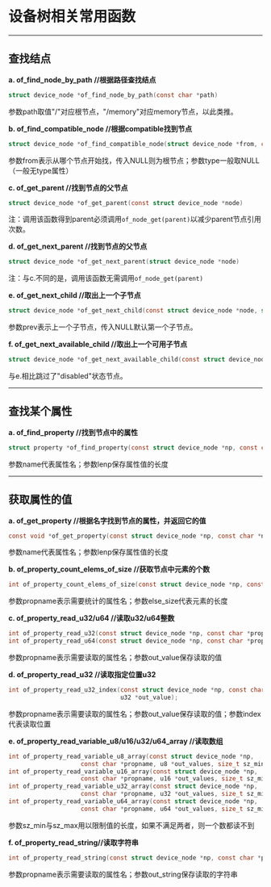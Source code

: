 # 设备树相关常用函数

********

## 查找结点

**a. of_find_node_by_path		//根据路径查找结点**

```c
struct device_node *of_find_node_by_path(const char *path)
```

参数path取值"/"对应根节点，"/memory"对应memory节点，以此类推。

**b. of_find_compatible_node	//根据compatible找到节点**

```c
struct device_node *of_find_compatible_node(struct device_node *from, const char *type, const char *compat)
```

参数from表示从哪个节点开始找，传入NULL则为根节点；参数type一般取NULL（一般无type属性）

**c. of_get_parent		//找到节点的父节点**

```c
struct device_node *of_get_parent(const struct device_node *node)
```

注：调用该函数得到parent必须调用`of_node_get(parent)`以减少parent节点引用次数。

**d. of_get_next_parent		//找到节点的父节点**

```c
struct device_node *of_get_next_parent(struct device_node *node)
```

注：与c.不同的是，调用该函数无需调用`of_node_get(parent)`

**e. of_get_next_child		//取出上一个子节点**

```c
struct device_node *of_get_next_child(const struct device_node *node, struct device_node *prev)
```

参数prev表示上一个子节点，传入NULL默认第一个子节点。

**f. of_get_next_available_child	//取出上一个可用子节点**

```c
struct device_node *of_get_next_available_child(const struct device_node *node, struct device_node *prev)
```

与e.相比跳过了"disabled"状态节点。

********

## 查找某个属性

**a. of_find_property	//找到节点中的属性**

```c
struct property *of_find_property(const struct device_node *np, const char *name, int *lenp)
```

参数name代表属性名；参数lenp保存属性值的长度

*******

## 获取属性的值

**a. of_get_property	//根据名字找到节点的属性，并返回它的值**

```c
const void *of_get_property(const struct device_node *np, const char *name, int *lenp)
```

参数name代表属性名；参数lenp保存属性值的长度

**b. of_property_count_elems_of_size	//获取节点中元素的个数**

```c
int of_property_count_elems_of_size(const struct device_node *np, const char *propname, int elem_size)
```

参数propname表示需要统计的属性名；参数else_size代表元素的长度

**c. of_property_read_u32/u64	//读取u32/u64整数**

```c
int of_property_read_u32(const struct device_node *np, const char *propname, u32 *out_value)
int of_property_read_u64(const struct device_node *np, const char *propname, u64 *out_value)
```

参数propname表示需要读取的属性名；参数out_value保存读取的值

**d. of_property_read_u32	//读取指定位置u32**

```c
int of_property_read_u32_index(const struct device_node *np, const char *propname, u32 index, 
                               u32 *out_value);
```

参数propname表示需要读取的属性名；参数out_value保存读取的值；参数index代表读取位置

**e. of_property_read_variable_u8/u16/u32/u64_array	//读取数组**

```c
int of_property_read_variable_u8_array(const struct device_node *np,
                    const char *propname, u8 *out_values, size_t sz_min, size_t sz_max);
int of_property_read_variable_u16_array(const struct device_node *np,
                    const char *propname, u16 *out_values, size_t sz_min, size_t sz_max);
int of_property_read_variable_u32_array(const struct device_node *np,
                    const char *propname, u32 *out_values, size_t sz_min, size_t sz_max);
int of_property_read_variable_u64_array(const struct device_node *np,
                    const char *propname, u64 *out_values, size_t sz_min, size_t sz_max);
```

参数sz_min与sz_max用以限制值的长度，如果不满足两者，则一个数都读不到

**f. of_property_read_string//读取字符串**

```c
int of_property_read_string(const struct device_node *np, const char *propname, const char **out_string);
```

参数propname表示需要读取的属性名；参数out_string保存读取的字符串





